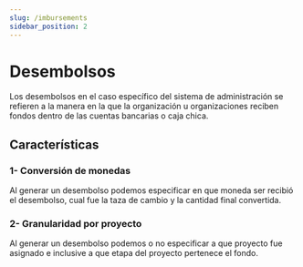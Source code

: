 ```yaml
---
slug: /imbursements
sidebar_position: 2
---
```


# Desembolsos

Los desembolsos en el caso específico del sistema de administración se refieren a la manera en la que la organización u organizaciones reciben fondos dentro de las cuentas bancarias o caja chica.

## Características

### 1- Conversión de monedas

Al generar un desembolso podemos especificar en que moneda ser recibió el desembolso, cual fue la taza de cambio y la cantidad final convertida.

### 2- Granularidad por proyecto

Al generar un desembolso podemos o no especificar a que proyecto fue asignado e inclusive a que etapa del proyecto pertenece el fondo.
